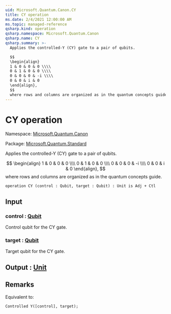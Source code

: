 ```yaml
---
uid: Microsoft.Quantum.Canon.CY
title: CY operation
ms.date: 2/4/2021 12:00:00 AM
ms.topic: managed-reference
qsharp.kind: operation
qsharp.namespace: Microsoft.Quantum.Canon
qsharp.name: CY
qsharp.summary: >-
  Applies the controlled-Y (CY) gate to a pair of qubits.

  $$
  \begin{align}
  1 & 0 & 0 & 0 \\\\
  0 & 1 & 0 & 0 \\\\
  0 & 0 & 0 & -i \\\\
  0 & 0 & i & 0
  \end{align},
  $$
  where rows and columns are organized as in the quantum concepts guide.
---
```


# CY operation

Namespace: [Microsoft.Quantum.Canon](xref:Microsoft.Quantum.Canon)

Package: [Microsoft.Quantum.Standard](https://nuget.org/packages/Microsoft.Quantum.Standard)


Applies the controlled-Y (CY) gate to a pair of qubits.$$\begin{align}1 & 0 & 0 & 0 \\\\0 & 1 & 0 & 0 \\\\0 & 0 & 0 & -i \\\\0 & 0 & i & 0\end{align},$$where rows and columns are organized as in the quantum concepts guide.

```qsharp
operation CY (control : Qubit, target : Qubit) : Unit is Adj + Ctl
```


## Input

### control : [Qubit](xref:microsoft.quantum.lang-ref.qubit)

Control qubit for the CY gate.


### target : [Qubit](xref:microsoft.quantum.lang-ref.qubit)

Target qubit for the CY gate.



## Output : [Unit](xref:microsoft.quantum.lang-ref.unit)



## Remarks

Equivalent to:```qsharpControlled Y([control], target);```